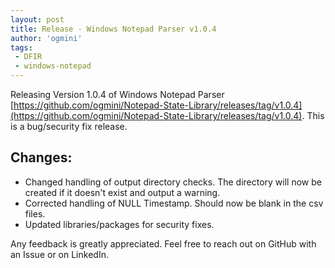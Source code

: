 ```yaml
---
layout: post
title: Release - Windows Notepad Parser v1.0.4
author: 'ogmini'
tags:
 - DFIR
 - windows-notepad
---
```


Releasing Version 1.0.4 of Windows Notepad Parser [https://github.com/ogmini/Notepad-State-Library/releases/tag/v1.0.4](https://github.com/ogmini/Notepad-State-Library/releases/tag/v1.0.4). This is a bug/security fix release. 

## Changes:

- Changed handling of output directory checks. The directory will now be created if it doesn't exist and output a warning. 
- Corrected handling of NULL Timestamp. Should now be blank in the csv files.
- Updated libraries/packages for security fixes.

Any feedback is greatly appreciated. Feel free to reach out on GitHub with an Issue or on LinkedIn.
